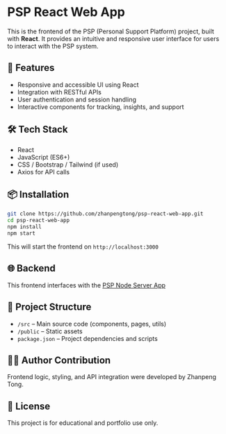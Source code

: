 # PSP React Web App

This is the frontend of the PSP (Personal Support Platform) project, built with **React**. It provides an intuitive and responsive user interface for users to interact with the PSP system.

## 🚀 Features

- Responsive and accessible UI using React
- Integration with RESTful APIs
- User authentication and session handling
- Interactive components for tracking, insights, and support

## 🛠 Tech Stack

- React
- JavaScript (ES6+)
- CSS / Bootstrap / Tailwind (if used)
- Axios for API calls

## 📦 Installation

```bash
git clone https://github.com/zhanpengtong/psp-react-web-app.git
cd psp-react-web-app
npm install
npm start
```

This will start the frontend on `http://localhost:3000`

## 🌐 Backend

This frontend interfaces with the [PSP Node Server App](https://github.com/zhanpengtong/psp-node-server-app)

## 📁 Project Structure

- `/src` – Main source code (components, pages, utils)
- `/public` – Static assets
- `package.json` – Project dependencies and scripts

## 👩‍💻 Author Contribution

Frontend logic, styling, and API integration were developed by Zhanpeng Tong.

## 📄 License

This project is for educational and portfolio use only.

